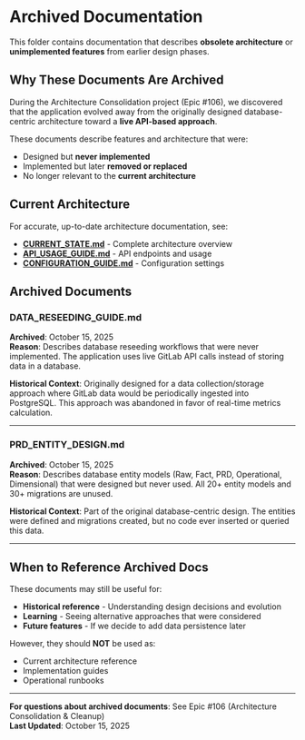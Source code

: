 # Archived Documentation

This folder contains documentation that describes **obsolete architecture** or **unimplemented features** from earlier design phases.

## Why These Documents Are Archived

During the Architecture Consolidation project (Epic #106), we discovered that the application evolved away from the originally designed database-centric architecture toward a **live API-based approach**.

These documents describe features and architecture that were:
- Designed but **never implemented**
- Implemented but later **removed or replaced**
- No longer relevant to the **current architecture**

## Current Architecture

For accurate, up-to-date architecture documentation, see:
- **[CURRENT_STATE.md](../CURRENT_STATE.md)** - Complete architecture overview
- **[API_USAGE_GUIDE.md](../API_USAGE_GUIDE.md)** - API endpoints and usage
- **[CONFIGURATION_GUIDE.md](../CONFIGURATION_GUIDE.md)** - Configuration settings

## Archived Documents

### DATA_RESEEDING_GUIDE.md
**Archived**: October 15, 2025  
**Reason**: Describes database reseeding workflows that were never implemented. The application uses live GitLab API calls instead of storing data in a database.

**Historical Context**: Originally designed for a data collection/storage approach where GitLab data would be periodically ingested into PostgreSQL. This approach was abandoned in favor of real-time metrics calculation.

---

### PRD_ENTITY_DESIGN.md
**Archived**: October 15, 2025  
**Reason**: Describes database entity models (Raw, Fact, PRD, Operational, Dimensional) that were designed but never used. All 20+ entity models and 30+ migrations are unused.

**Historical Context**: Part of the original database-centric design. The entities were defined and migrations created, but no code ever inserted or queried this data.

---

## When to Reference Archived Docs

These documents may still be useful for:
- **Historical reference** - Understanding design decisions and evolution
- **Learning** - Seeing alternative approaches that were considered
- **Future features** - If we decide to add data persistence later

However, they should **NOT** be used as:
- Current architecture reference
- Implementation guides
- Operational runbooks

---

**For questions about archived documents**: See Epic #106 (Architecture Consolidation & Cleanup)  
**Last Updated**: October 15, 2025
